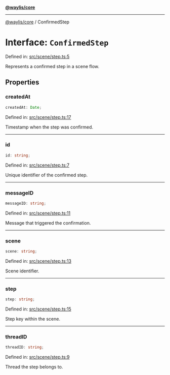 [**@waylis/core**](../index.md)

***

[@waylis/core](../index.md) / ConfirmedStep

# Interface: `ConfirmedStep`

Defined in: [src/scene/step.ts:5](https://github.com/waylis/core/blob/ec4e52cc907d26692651cc5868e974b2792624f2/src/scene/step.ts#L5)

Represents a confirmed step in a scene flow.

## Properties

### createdAt

```ts
createdAt: Date;
```

Defined in: [src/scene/step.ts:17](https://github.com/waylis/core/blob/ec4e52cc907d26692651cc5868e974b2792624f2/src/scene/step.ts#L17)

Timestamp when the step was confirmed.

***

### id

```ts
id: string;
```

Defined in: [src/scene/step.ts:7](https://github.com/waylis/core/blob/ec4e52cc907d26692651cc5868e974b2792624f2/src/scene/step.ts#L7)

Unique identifier of the confirmed step.

***

### messageID

```ts
messageID: string;
```

Defined in: [src/scene/step.ts:11](https://github.com/waylis/core/blob/ec4e52cc907d26692651cc5868e974b2792624f2/src/scene/step.ts#L11)

Message that triggered the confirmation.

***

### scene

```ts
scene: string;
```

Defined in: [src/scene/step.ts:13](https://github.com/waylis/core/blob/ec4e52cc907d26692651cc5868e974b2792624f2/src/scene/step.ts#L13)

Scene identifier.

***

### step

```ts
step: string;
```

Defined in: [src/scene/step.ts:15](https://github.com/waylis/core/blob/ec4e52cc907d26692651cc5868e974b2792624f2/src/scene/step.ts#L15)

Step key within the scene.

***

### threadID

```ts
threadID: string;
```

Defined in: [src/scene/step.ts:9](https://github.com/waylis/core/blob/ec4e52cc907d26692651cc5868e974b2792624f2/src/scene/step.ts#L9)

Thread the step belongs to.
